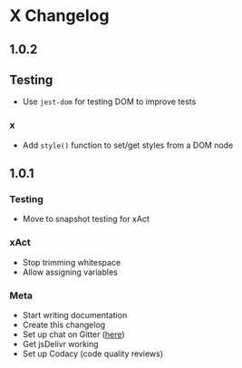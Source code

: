 # X Changelog

## 1.0.2

## Testing

- Use `jest-dom` for testing DOM to improve tests

### x

- Add `style()` function to set/get styles from a DOM node

## 1.0.1

### Testing

- Move to snapshot testing for xAct

### xAct

- Stop trimming whitespace
- Allow assigning variables

### Meta

- Start writing documentation
- Create this changelog
- Set up chat on Gitter ([here](https://gitter.im/thexproject/Lobby))
- Get jsDelivr working
- Set up Codacy (code quality reviews)